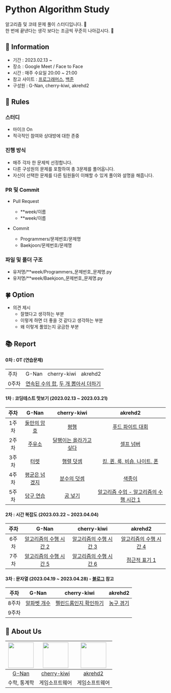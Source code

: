 # Python Algorithm Study

알고리즘 및 코테 문제 풀이 스터디입니다. 💜 <br>
한 번에 끝낸다는 생각 보다는 조금씩 꾸준히 나아갑시다. 💪

## 👋 Information

- 기간 : 2023.02.13 ~
- 장소 : Google Meet / Face to Face 
- 시간 : 매주 수요일 20:00 ~ 21:00
- 참고 사이트 : [프로그래머스](https://programmers.co.kr/), [백준](https://www.acmicpc.net/)
- 구성원 : G-Nan, cherry-kiwi, akrehd2




## 🌳 Rules

### 스터디
- 마이크 On
- 적극적인 참여와 상대방에 대한 존중

### 진행 방식
- 매주 각자 한 문제씩 선정합니다.
- 다른 구성원의 문제를 포함하여 총 3문제를 풀어옵니다.
- 자신이 선택한 문제를 다른 팀원들이 이해할 수 있게 풀이와 설명을 해줍니다.

### PR 및 Commit
- Pull Request
  - **week/이름
  - **week/이름

- Commit
  - Programmers/문제번호/문제명
  - Baekjoon/문제번호/문제명
 
### 파일 및 폴더 구조
  - 유저명/**week/Programmers_문제번호_문제명.py
  - 유저명/**week/Baekjoon_문제번호_문제명.py

## 🍀 Option

- 의견 제시
  - 잘했다고 생각하는 부분
  - 이렇게 하면 더 좋을 것 같다고 생각하는 부분
  - 왜 이렇게 풀었는지 궁금한 부분

## 📚 Report

#### 0차 : OT (연습문제)
<table>
  <tr>
    <td>주차</td>
    <td>G-Nan</td>
    <td>cherry-kiwi</td>
    <td>akrehd2</td>
  </tr>
  <tr>
    <td>0주차</td>
    <td colspan="4">
    <a href="https://school.programmers.co.kr/learn/courses/30/lessons/120923">연속된 수의 합</a>, 
    <a href="https://school.programmers.co.kr/learn/courses/30/lessons/68644">두 개 뽑아서 더하기</a>
    </td>
  </tr>
</table>

#### 1차 : 코딩테스트 맛보기 (2023.02.13 ~ 2023.03.21)

|주차|G-Nan|cherry-kiwi|akrehd2|
|:---:|:---:|:---:|:---:|
|1주차|[둘만의 암호](https://school.programmers.co.kr/learn/courses/30/lessons/155652)|[평행](https://school.programmers.co.kr/learn/courses/30/lessons/120875)|[푸드 파이트 대회](https://school.programmers.co.kr/learn/courses/30/lessons/134240)|
|2주차|[주유소](https://www.acmicpc.net/problem/13305)|[달팽이는 올라가고 싶다](https://www.acmicpc.net/problem/2869)|[셀프 넘버](https://www.acmicpc.net/problem/4673)|
|3주차|[터렛](https://www.acmicpc.net/problem/1002)|[행렬 덧셈](https://www.acmicpc.net/problem/2738)|[킹, 퀸, 룩, 비숍, 나이트, 폰](https://www.acmicpc.net/problem/3003)|
|4주차|[평균은 넘겠지](https://www.acmicpc.net/problem/4344)|[분수의 덧셈](https://school.programmers.co.kr/learn/courses/30/lessons/120808)|[색종이](https://www.acmicpc.net/problem/2563)|
|5주차|[당구 연습](https://school.programmers.co.kr/learn/courses/30/lessons/169198)|[공 넣기](https://www.acmicpc.net/problem/10810)|[알고리즘 수업 - 알고리즘의 수행 시간 1](https://www.acmicpc.net/problem/24262)|

#### 2차 : 시간 복잡도 (2023.03.22 ~ 2023.04.04)

|주차|G-Nan|cherry-kiwi|akrehd2|
|:---:|:---:|:---:|:---:|
|6주차|[알고리즘의 수행 시간 2](https://www.acmicpc.net/problem/24263)|[알고리즘의 수행 시간 3](https://www.acmicpc.net/problem/24264)|[알고리즘의 수행 시간 4](https://www.acmicpc.net/problem/24265)|
|7주차|[알고리즘의 수행 시간 5](https://www.acmicpc.net/problem/24266)|[알고리즘의 수행 시간 6](https://www.acmicpc.net/problem/24267)|[점근적 표기 1](https://www.acmicpc.net/problem/24313)|

#### 3차 : 문자열 (2023.04.19 ~ 2023.04.28) - [블로그](https://devjeong.com/algorithm/algorithm-1/) 참고

|주차|G-Nan|cherry-kiwi|akrehd2|
|:---:|:---:|:---:|:---:|
|8주차|[알파벳 개수](https://www.acmicpc.net/problem/10808)|[펠린드롬인지 확인하기](https://www.acmicpc.net/problem/10988)|[농구 경기](https://www.acmicpc.net/problem/1159)|
|9주차||||

## 🍻 About Us
|<img src="https://github.com/G-nan.png" width="80">|<img src="https://github.com/cherry-kiwi.png" width="80">|<img src="https://github.com/akrehd2.png" width="80">|
|:---:|:---:|:---:|
|[G-Nan](https://github.com/G-Nan)|[cherry-kiwi](https://github.com/cherry-kiwi)|[akrehd2](https://github.com/akrehd2)|
|수학, 통계학|게임소프트웨어|게임소프트웨어|
